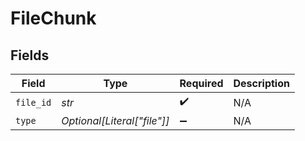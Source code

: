 # FileChunk


## Fields

| Field                       | Type                        | Required                    | Description                 |
| --------------------------- | --------------------------- | --------------------------- | --------------------------- |
| `file_id`                   | *str*                       | :heavy_check_mark:          | N/A                         |
| `type`                      | *Optional[Literal["file"]]* | :heavy_minus_sign:          | N/A                         |
